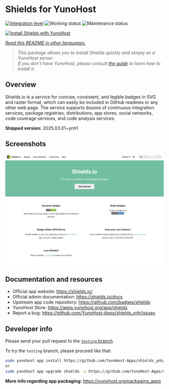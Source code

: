 <!--
N.B.: This README was automatically generated by <https://github.com/YunoHost/apps/tree/master/tools/readme_generator>
It shall NOT be edited by hand.
-->

# Shields for YunoHost

[![Integration level](https://apps.yunohost.org/badge/integration/shields)](https://ci-apps.yunohost.org/ci/apps/shields/)
![Working status](https://apps.yunohost.org/badge/state/shields)
![Maintenance status](https://apps.yunohost.org/badge/maintained/shields)

[![Install Shields with YunoHost](https://install-app.yunohost.org/install-with-yunohost.svg)](https://install-app.yunohost.org/?app=shields)

*[Read this README in other languages.](./ALL_README.md)*

> *This package allows you to install Shields quickly and simply on a YunoHost server.*  
> *If you don't have YunoHost, please consult [the guide](https://yunohost.org/install) to learn how to install it.*

## Overview

Shields.io is a service for concise, consistent, and legible badges in SVG and raster format, which can easily be included in GitHub readmes or any other web page. The service supports dozens of continuous integration services, package registries, distributions, app stores, social networks, code coverage services, and code analysis services.


**Shipped version:** 2025.03.01~ynh1

## Screenshots

![Screenshot of Shields](./doc/screenshots/screenshot.png)

## Documentation and resources

- Official app website: <https://shields.io/>
- Official admin documentation: <https://shields.io/docs>
- Upstream app code repository: <https://github.com/badges/shields>
- YunoHost Store: <https://apps.yunohost.org/app/shields>
- Report a bug: <https://github.com/YunoHost-Apps/shields_ynh/issues>

## Developer info

Please send your pull request to the [`testing` branch](https://github.com/YunoHost-Apps/shields_ynh/tree/testing).

To try the `testing` branch, please proceed like that:

```bash
sudo yunohost app install https://github.com/YunoHost-Apps/shields_ynh/tree/testing --debug
or
sudo yunohost app upgrade shields -u https://github.com/YunoHost-Apps/shields_ynh/tree/testing --debug
```

**More info regarding app packaging:** <https://yunohost.org/packaging_apps>
